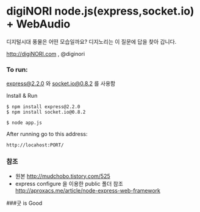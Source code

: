 digiNORI node.js(express,socket.io) + WebAudio
===

디지털시대 풍물은 어떤 모습일까요?
디지노리는 이 질문에 답을 찾아 갑니다.

http://digiNORI.com , @diginori

### To run:

express@2.2.0 와 socket.io@0.8.2 를 사용함


Install & Run

    $ npm install express@2.2.0
	$ npm install socket.io@0.8.2

	$ node app.js
	
After running go to this address:

	http://locahost:PORT/

	
### 참조

- 원본 http://mudchobo.tistory.com/525
- express configure 을 이용한 public 폴더 참조 http://aproxacs.me/article/node-express-web-framework

	
###굿 is Good